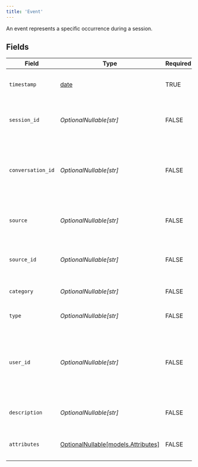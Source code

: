 ```yaml
---
title: 'Event'
---
```


An event represents a specific occurrence during a session.


## Fields

| Field                                                                                               | Type                                                                                                | Required                                                                                            | Description                                                                                         | Example                                                                                             |
| --------------------------------------------------------------------------------------------------- | --------------------------------------------------------------------------------------------------- | --------------------------------------------------------------------------------------------------- | --------------------------------------------------------------------------------------------------- | --------------------------------------------------------------------------------------------------- |
| `timestamp`                                                                                         | [date](https://docs.python.org/3/library/datetime.html#date-objects)                                | TRUE                                                                                  | Timestamp at which the event occurred                                                               |                                                                                                     |
| `session_id`                                                                                        | *OptionalNullable[str]*                                                                             | FALSE                                                                                  | ID of the session in which the event occurred                                                       |                                                                                                     |
| `conversation_id`                                                                                   | *OptionalNullable[str]*                                                                             | FALSE                                                                                  | ID of the conversation associated with the session in which the event occurred                      |                                                                                                     |
| `source`                                                                                            | *OptionalNullable[str]*                                                                             | FALSE                                                                                  | Source of the event (either a tool call or an LLM prompt)                                           | tool-call                                                                                           |
| `source_id`                                                                                         | *OptionalNullable[str]*                                                                             | FALSE                                                                                  | ID of the source of the event (either a tool ID or a prompt ID)                                     |                                                                                                     |
| `category`                                                                                          | *OptionalNullable[str]*                                                                             | FALSE                                                                                  | Broad categorization of the event                                                                   | automation                                                                                          |
| `type`                                                                                              | *OptionalNullable[str]*                                                                             | FALSE                                                                                  | More specific class of the event                                                                    | phone-transfer                                                                                      |
| `user_id`                                                                                           | *OptionalNullable[str]*                                                                             | FALSE                                                                                  | ID of the user interacting with the system when the event occurred (e.g., their       phone number) | +18042221111                                                                                        |
| `description`                                                                                       | *OptionalNullable[str]*                                                                             | FALSE                                                                                  | Human-readable description of the event                                                             | Transfer to phone number +18042221111                                                               |
| `attributes`                                                                                        | [OptionalNullable[models.Attributes]](../models/attributes.md)                                      | FALSE                                                                                  | Arbitrary additional metadata for the event                                                         |                                                                                                     |